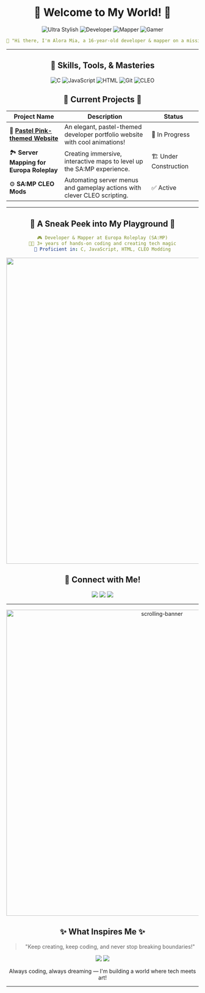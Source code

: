 
<div align="center">

# 🌸 **Welcome to My World!** 🌸

![Ultra Stylish](https://img.shields.io/badge/Tech%20Enthusiast-%F0%9F%9A%80-pink?style=for-the-badge)
![Developer](https://img.shields.io/badge/Developer-%F0%9F%92%BB-pink?style=for-the-badge)
![Mapper](https://img.shields.io/badge/Mapper-%F0%9F%8F%A1-pink?style=for-the-badge)
![Gamer](https://img.shields.io/badge/Gamer-%F0%9F%8E%AE-pink?style=for-the-badge)

</div>

<div align="center">

```yaml
💬 "Hi there, I'm Alora Mia, a 16-year-old developer & mapper on a mission to make SA:MP more immersive and tech more fun. Coding isn't just my hobby, it's my playground!"
```

---

</div>

<div align="center">

## 🚀 **Skills, Tools, & Masteries**

![C](https://img.shields.io/badge/C-00599C?style=for-the-badge&logo=c&logoColor=white)
![JavaScript](https://img.shields.io/badge/JavaScript-F7DF1E?style=for-the-badge&logo=javascript&logoColor=black)
![HTML](https://img.shields.io/badge/HTML-E34F26?style=for-the-badge&logo=html5&logoColor=white)
![Git](https://img.shields.io/badge/Git-F05032?style=for-the-badge&logo=git&logoColor=white)
![CLEO](https://img.shields.io/badge/CLEO%20Mods-orange?style=for-the-badge&logo=grand-theft-auto&logoColor=white)

</div>

<div align="center">

## 🌈 **Current Projects** 🌈

| Project Name                              | Description                                                                 | Status          |
|-------------------------------------------|-----------------------------------------------------------------------------|-----------------|
| 🌸 **[Pastel Pink-themed Website](https://alora.is-a.dev)**  | An elegant, pastel-themed developer portfolio website with cool animations! | 🔨 In Progress |
| 🏞 **Server Mapping for Europa Roleplay**   | Creating immersive, interactive maps to level up the SA:MP experience.      | 🏗️ Under Construction |
| ⚙️ **SA:MP CLEO Mods**                      | Automating server menus and gameplay actions with clever CLEO scripting.    | ✅ Active |

---

</div>

<div align="center">

## 🌟 **A Sneak Peek into My Playground** 🌟

```yaml
🎮 Developer & Mapper at Europa Roleplay (SA:MP)
👩‍💻 3+ years of hands-on coding and creating tech magic
🚀 Proficient in: C, JavaScript, HTML, CLEO Modding
```

</div>

<div align="center">
  <img src="https://raw.githubusercontent.com/alora-mia/alora-mia/main/assets/border.gif" width="800">
</div>

<div align="center">

## 💖 **Connect with Me!**

<p>
  <a href="mailto:xaloramia@gmail.com"><img src="https://img.shields.io/badge/Email-xaloramia@gmail.com-pink?style=for-the-badge&logo=gmail"></a>
  <a href="https://discord.com/users/7q8x"><img src="https://img.shields.io/badge/Discord-7q8x-pink?style=for-the-badge&logo=discord"></a>
  <a href="https://twitter.com"><img src="https://img.shields.io/badge/Twitter-Coming_Soon-pink?style=for-the-badge&logo=twitter"></a>
</p>

---

</div>

<div align="center">
  <img src="https://raw.githubusercontent.com/alora-mia/alora-mia/main/assets/scrolling-banner.gif" alt="scrolling-banner" width="800">
</div>

<div align="center">

## ✨ **What Inspires Me** ✨
> "Keep creating, keep coding, and never stop breaking boundaries!"

<p align="center">
  <img src="https://img.shields.io/badge/Coding_Style-Creative_&_Innovative-pink?style=for-the-badge">
  <img src="https://img.shields.io/badge/Mindset-Eager_To_Learn-pink?style=for-the-badge">
</p>

<p>
  Always coding, always dreaming — I'm building a world where tech meets art!
</p>

---

</div>
